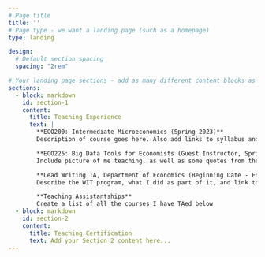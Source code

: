 ```yaml
---
# Page title
title: ''
# Page type - we want a landing page (such as a homepage)
type: landing

design:
  # Default section spacing
  spacing: "2rem"

# Your landing page sections - add as many different content blocks as you like
sections:
  - block: markdown
    id: section-1
    content:
      title: Teaching Experience
      text: |
        **ECO200: Intermediate Microeconomics (Spring 2023)**
        Description of course goes here. Also add links to syllabus and course review

        **ECO225: Big Data Tools for Economists (Guest Instructor, Spring 2024)**
        Include picture of me teaching, as well as some quotes from the reviews that students left

        **Lead Writing TA, Department of Economics (Beginning Date - End Date)**
        Describe the WIT program, what I did as part of it, and link to any relevant materials

        **Teaching Assistantships**
        Create a list of all the courses I have TAed below
  - block: markdown
    id: section-2
    content:
      title: Teaching Certification
      text: Add your Section 2 content here...
---
```


